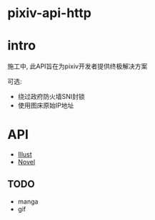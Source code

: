 # pixiv-api-http

# intro

施工中, 此API旨在为pixiv开发者提供终极解决方案

可选: 

- 绕过政府防火墙SNI封锁
- 使用图床原始IP地址

# API

- [Illust](./core/api/module/illust/README.md)
- [Novel](./core/api/module/novel/README.md)

## TODO

- manga
- gif